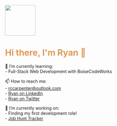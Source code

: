 <img src="https://i.imgur.com/bkMTkeb.png" width="100" height="100">

<h1 style="color:#e09954;">Hi there, I'm Ryan 👋</h1>

🌱 I’m currently learning:<br>
    - Full-Stack Web Development with BoiseCodeWorks<br>

📫 How to reach me:<br>
    - rccarpenter@outlook.com<br>
    - [Ryan on LinkedIn](https://www.linkedin.com/in/ryanccarpenter/)<br>
    - [Ryan on Twitter](https://twitter.com/RCarpenterDev1)<br>
    
🔭 I’m currently working on:<br>
    - Finding my first development role!<br>
    - [Job Hunt Tracker](https://docs.google.com/spreadsheets/d/1vtZ-6JdYDj5OyZScFIfQzWPTCQ-uXIQPjdrLoxTyRVI/edit?usp=sharing)<br>

<!--
**Emberglo/Emberglo** is a ✨ _special_ ✨ repository because its `README.md` (this file) appears on your GitHub profile.

Here are some ideas to get you started:

-  ...
-  ...
- 👯 I’m looking to collaborate on ...
- 🤔 I’m looking for help with ...
- 💬 Ask me about ...
-  ...
- 😄 Pronouns: ...
- ⚡ Fun fact: ...
-->
